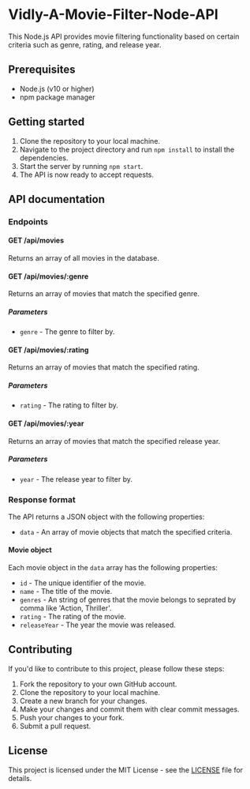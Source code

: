 # Vidly-A-Movie-Filter-Node-API

This Node.js API provides movie filtering functionality based on certain criteria such as genre, rating, and release year.

## Prerequisites

- Node.js (v10 or higher)
- npm package manager

## Getting started

1. Clone the repository to your local machine.
2. Navigate to the project directory and run `npm install` to install the dependencies.
3. Start the server by running `npm start`.
4. The API is now ready to accept requests.

## API documentation

### Endpoints

#### GET /api/movies

Returns an array of all movies in the database.

#### GET /api/movies/:genre

Returns an array of movies that match the specified genre.

##### Parameters

- `genre` - The genre to filter by.

#### GET /api/movies/:rating

Returns an array of movies that match the specified rating.

##### Parameters

- `rating` - The rating to filter by.

#### GET /api/movies/:year

Returns an array of movies that match the specified release year.

##### Parameters

- `year` - The release year to filter by.

### Response format

The API returns a JSON object with the following properties:

- `data` - An array of movie objects that match the specified criteria.

#### Movie object

Each movie object in the `data` array has the following properties:

- `id` - The unique identifier of the movie.
- `name` - The title of the movie.
- `genres` - An string of genres that the movie belongs to seprated by comma like 'Action, Thriller'.
- `rating` - The rating of the movie.
- `releaseYear` - The year the movie was released.

## Contributing

If you'd like to contribute to this project, please follow these steps:

1. Fork the repository to your own GitHub account.
2. Clone the repository to your local machine.
3. Create a new branch for your changes.
4. Make your changes and commit them with clear commit messages.
5. Push your changes to your fork.
6. Submit a pull request.

## License

This project is licensed under the MIT License - see the [LICENSE](LICENSE) file for details.
